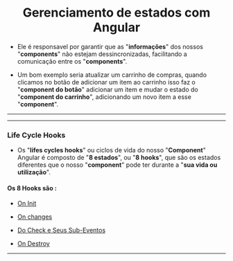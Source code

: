 <h1 align="center">Gerenciamento de estados com Angular</h1>

  - Ele é responsavel por garantir que as "**informações**" dos nossos "**components**" não estejam dessincronizadas, facilitando a comunicação entre os "**components**".

  - Um bom exemplo seria atualizar um carrinho de compras, quando clicamos no botão de adicionar um item ao carrinho isso faz o "**component do botão**" adicionar um item e mudar o estado do "**component do carrinho**", adicionando um novo item a esse "**component**".

___
___
<h3>Life Cycle Hooks</h3>

  - Os "**lifes cycles hooks**" ou ciclos de vida do nosso "**Component**" Angular é composto de "**8 estados**", ou "**8 hooks**", que são os estados diferentes que o nosso "**component**" pode ter durante a "**sua vida ou utilização**".

  <h4>Os 8 Hooks são :</h4> 
  
  - [On Init](https://github.com/henferreirapro/estudos-angular/blob/4-gerenciamento-estados-angular/1-oninit.md)

  - [On changes](https://github.com/henferreirapro/estudos-angular/blob/4-gerenciamento-estados-angular/2-onchanges.md)

  - [Do Check e Seus Sub-Eventos](https://github.com/henferreirapro/estudos-angular/blob/4-gerenciamento-estados-angular/3-docheck.md)

  - [On Destroy]()

___

